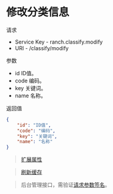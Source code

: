 # 修改分类信息

请求
- Service Key - ranch.classify.modify
- URI - /classify/modify

参数
- id ID值。
- code 编码。
- key 关键词。
- name 名称。

返回值
```json
{
    "id": "ID值",
    "code": "编码",
    "key": "关键词",
    "name": "名称"
}
```

> [扩展属性](json.md)

> [刷新缓存](refresh.md)

> 后台管理接口，需验证[请求参数签名](https://github.com/heisedebaise/tephra/blob/master/tephra-ctrl/doc/sign.md)。
